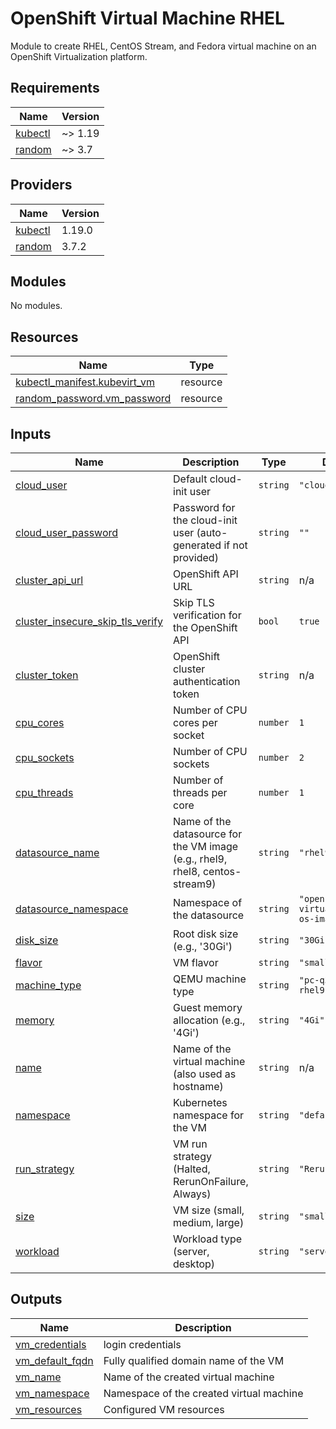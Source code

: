 # OpenShift Virtual Machine RHEL
Module to create RHEL, CentOS Stream, and Fedora virtual machine on an OpenShift Virtualization platform.

<!-- BEGIN_TF_DOCS -->
## Requirements

| Name | Version |
|------|---------|
| <a name="requirement_kubectl"></a> [kubectl](#requirement\_kubectl) | ~> 1.19 |
| <a name="requirement_random"></a> [random](#requirement\_random) | ~> 3.7 |

## Providers

| Name | Version |
|------|---------|
| <a name="provider_kubectl"></a> [kubectl](#provider\_kubectl) | 1.19.0 |
| <a name="provider_random"></a> [random](#provider\_random) | 3.7.2 |

## Modules

No modules.

## Resources

| Name | Type |
|------|------|
| [kubectl_manifest.kubevirt_vm](https://registry.terraform.io/providers/gavinbunney/kubectl/latest/docs/resources/manifest) | resource |
| [random_password.vm_password](https://registry.terraform.io/providers/hashicorp/random/latest/docs/resources/password) | resource |

## Inputs

| Name | Description | Type | Default | Required |
|------|-------------|------|---------|:--------:|
| <a name="input_cloud_user"></a> [cloud\_user](#input\_cloud\_user) | Default cloud-init user | `string` | `"cloud-user"` | no |
| <a name="input_cloud_user_password"></a> [cloud\_user\_password](#input\_cloud\_user\_password) | Password for the cloud-init user (auto-generated if not provided) | `string` | `""` | no |
| <a name="input_cluster_api_url"></a> [cluster\_api\_url](#input\_cluster\_api\_url) | OpenShift API URL | `string` | n/a | yes |
| <a name="input_cluster_insecure_skip_tls_verify"></a> [cluster\_insecure\_skip\_tls\_verify](#input\_cluster\_insecure\_skip\_tls\_verify) | Skip TLS verification for the OpenShift API | `bool` | `true` | no |
| <a name="input_cluster_token"></a> [cluster\_token](#input\_cluster\_token) | OpenShift cluster authentication token | `string` | n/a | yes |
| <a name="input_cpu_cores"></a> [cpu\_cores](#input\_cpu\_cores) | Number of CPU cores per socket | `number` | `1` | no |
| <a name="input_cpu_sockets"></a> [cpu\_sockets](#input\_cpu\_sockets) | Number of CPU sockets | `number` | `2` | no |
| <a name="input_cpu_threads"></a> [cpu\_threads](#input\_cpu\_threads) | Number of threads per core | `number` | `1` | no |
| <a name="input_datasource_name"></a> [datasource\_name](#input\_datasource\_name) | Name of the datasource for the VM image (e.g., rhel9, rhel8, centos-stream9) | `string` | `"rhel9"` | no |
| <a name="input_datasource_namespace"></a> [datasource\_namespace](#input\_datasource\_namespace) | Namespace of the datasource | `string` | `"openshift-virtualization-os-images"` | no |
| <a name="input_disk_size"></a> [disk\_size](#input\_disk\_size) | Root disk size (e.g., '30Gi') | `string` | `"30Gi"` | no |
| <a name="input_flavor"></a> [flavor](#input\_flavor) | VM flavor | `string` | `"small"` | no |
| <a name="input_machine_type"></a> [machine\_type](#input\_machine\_type) | QEMU machine type | `string` | `"pc-q35-rhel9.4.0"` | no |
| <a name="input_memory"></a> [memory](#input\_memory) | Guest memory allocation (e.g., '4Gi') | `string` | `"4Gi"` | no |
| <a name="input_name"></a> [name](#input\_name) | Name of the virtual machine (also used as hostname) | `string` | n/a | yes |
| <a name="input_namespace"></a> [namespace](#input\_namespace) | Kubernetes namespace for the VM | `string` | `"default"` | no |
| <a name="input_run_strategy"></a> [run\_strategy](#input\_run\_strategy) | VM run strategy (Halted, RerunOnFailure, Always) | `string` | `"RerunOnFailure"` | no |
| <a name="input_size"></a> [size](#input\_size) | VM size (small, medium, large) | `string` | `"small"` | no |
| <a name="input_workload"></a> [workload](#input\_workload) | Workload type (server, desktop) | `string` | `"server"` | no |

## Outputs

| Name | Description |
|------|-------------|
| <a name="output_vm_credentials"></a> [vm\_credentials](#output\_vm\_credentials) | login credentials |
| <a name="output_vm_default_fqdn"></a> [vm\_default\_fqdn](#output\_vm\_default\_fqdn) | Fully qualified domain name of the VM |
| <a name="output_vm_name"></a> [vm\_name](#output\_vm\_name) | Name of the created virtual machine |
| <a name="output_vm_namespace"></a> [vm\_namespace](#output\_vm\_namespace) | Namespace of the created virtual machine |
| <a name="output_vm_resources"></a> [vm\_resources](#output\_vm\_resources) | Configured VM resources |
<!-- END_TF_DOCS -->